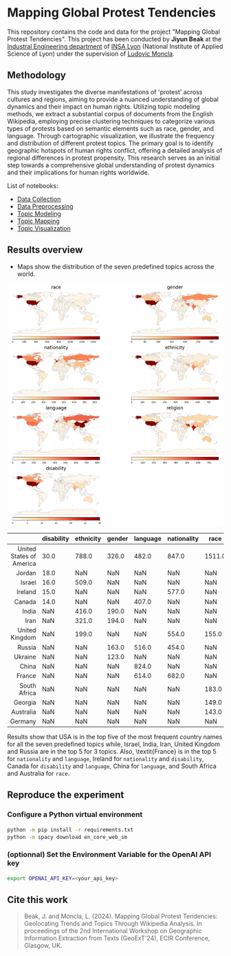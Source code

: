 # Mapping Global Protest Tendencies


This repository contains the code and data for the project "Mapping Global Protest Tendencies". 
This project has been conducted by **Jiyun Beak** at the [Industral Engineering department](https://gi.insa-lyon.fr/en/) of [INSA Lyon](https://www.insa-lyon.fr/en/) (National Institute of Applied Science of Lyon) under the supervision of [Ludovic Moncla](https://github.com/ludovicmoncla).


## Methodology

This study investigates the diverse manifestations of 'protest' across cultures and regions, aiming to provide a nuanced understanding of global dynamics and their impact on human rights. 
Utilizing topic modeling methods, we extract a substantial corpus of documents from the English Wikipedia, employing precise clustering techniques to categorize various types of protests based on semantic elements such as race, gender, and language. 
Through cartographic visualization, we illustrate the frequency and distribution of different protest topics. The primary goal is to identify geographic hotspots of human rights conflict, offering a detailed analysis of regional differences in protest propensity. 
This research serves as an initial step towards a comprehensive global understanding of protest dynamics and their implications for human rights worldwide.


List of notebooks: 
- [Data Collection](data_collection.ipynb)
- [Data Preprocessing](data_preprocessing.ipynb)
- [Topic Modeling](topic_modeling.ipynb)
- [Topic Mapping](topic_mapping.ipynb)
- [Topic Visualization](topic_visualization.ipynb)


## Results overview


* Maps show the distribution of the seven predefined topics across the world.


[![Protest Topics](outputs/map_zeroshot_KeyBERTInspired_minsize50_minsimilarity0.8.png)](outputs/map_zeroshot_KeyBERTInspired_minsize50_minsimilarity0.8.png)

|  | disability | ethnicity | gender | language | nationality | race | religion |
| --------: | ------- | ------- | ------- | ------- | ------- | ------- | ------- |
| United States of America	| 30.0	| 788.0	| 326.0	| 482.0	| 847.0	| 1511.0	| 783.0 |
| Jordan	| 18.0	| NaN	| NaN	| NaN	| NaN	| NaN	| NaN |
| Israel	| 16.0	| 509.0	| NaN	| NaN	| NaN	| NaN	| 572.0 |
| Ireland	| 15.0	| NaN	| NaN	| NaN	| 577.0	| NaN	| NaN |
| Canada	| 14.0	| NaN	| NaN	| 407.0	| NaN	| NaN	| NaN |
| India	| NaN	| 416.0	| 190.0	| NaN	| NaN	| NaN	| 648.0 |
| Iran	| NaN	| 321.0	| 194.0	| NaN	| NaN	| NaN	| 598.0 |
| United Kingdom	| NaN	| 199.0	| NaN	| NaN	| 554.0	| 155.0	| NaN |
| Russia	| NaN	| NaN	| 163.0	| 516.0	| 454.0	| NaN	| NaN |
| Ukraine	| NaN	| NaN	| 123.0	| NaN	| NaN	| NaN	| NaN |
| China	| NaN	| NaN	| NaN	| 824.0	| NaN	| NaN	| NaN |
| France	| NaN	| NaN	| NaN	| 614.0	| 682.0	| NaN	| NaN |
| South Africa	| NaN	| NaN	| NaN	| NaN	| NaN	| 183.0	| NaN |
| Georgia	| NaN	| NaN	| NaN	| NaN	| NaN	| 149.0	| NaN |
| Australia	| NaN	| NaN	| NaN	| NaN	| NaN	| 143.0	| NaN |
| Germany	| NaN	| NaN	| NaN	| NaN	| NaN	| NaN	| 329.0 |


Results show that USA is in the top five of the most frequent country names for all the seven predefined topics while, Israel, India, Iran, United Kingdom and Russia are in the top 5 for 3 topics. Also, \textit{France} is in the top 5 for `nationality` and `language`, Ireland for `nationality` and `disability`, Canada for `disability` and `language`, China for `language`, and South Africa and Australia for `race`.


## Reproduce the experiment

### Configure a Python virtual environment

```bash
python -m pip install -r requirements.txt
python -m spacy download en_core_web_sm
```

### (optionnal) Set the Environment Variable for the OpenAI API key

```bash
export OPENAI_API_KEY=<your_api_key>
```


## Cite this work

> Beak, J. and Moncla, L. (2024). Mapping Global Protest Tendencies: Geolocating Trends and Topics Through Wikipedia Analysis. In proceedings of the 2nd International Workshop on Geographic Information Extraction from Texts (GeoExT'24), ECIR Conference, Glasgow, UK.
